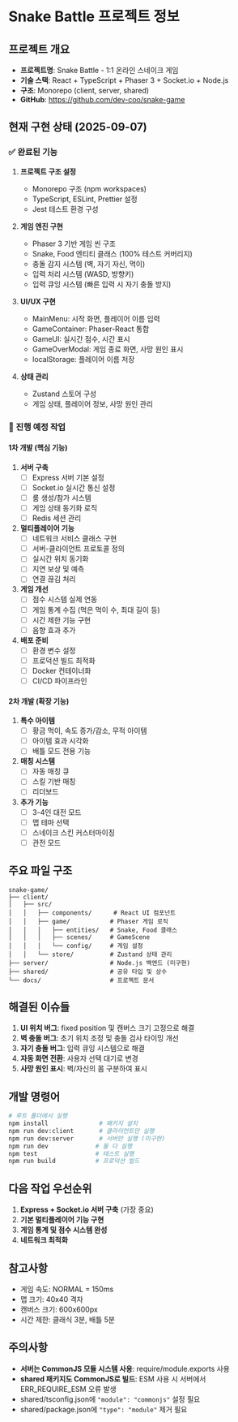 # Snake Battle 프로젝트 정보

## 프로젝트 개요
- **프로젝트명**: Snake Battle - 1:1 온라인 스네이크 게임
- **기술 스택**: React + TypeScript + Phaser 3 + Socket.io + Node.js
- **구조**: Monorepo (client, server, shared)
- **GitHub**: https://github.com/dev-coo/snake-game

## 현재 구현 상태 (2025-09-07)

### ✅ 완료된 기능
1. **프로젝트 구조 설정**
   - Monorepo 구조 (npm workspaces)
   - TypeScript, ESLint, Prettier 설정
   - Jest 테스트 환경 구성

2. **게임 엔진 구현**
   - Phaser 3 기반 게임 씬 구조
   - Snake, Food 엔티티 클래스 (100% 테스트 커버리지)
   - 충돌 감지 시스템 (벽, 자기 자신, 먹이)
   - 입력 처리 시스템 (WASD, 방향키)
   - 입력 큐잉 시스템 (빠른 입력 시 자기 충돌 방지)

3. **UI/UX 구현**
   - MainMenu: 시작 화면, 플레이어 이름 입력
   - GameContainer: Phaser-React 통합
   - GameUI: 실시간 점수, 시간 표시
   - GameOverModal: 게임 종료 화면, 사망 원인 표시
   - localStorage: 플레이어 이름 저장

4. **상태 관리**
   - Zustand 스토어 구성
   - 게임 상태, 플레이어 정보, 사망 원인 관리

### 🚧 진행 예정 작업

#### 1차 개발 (핵심 기능)
1. **서버 구축**
   - [ ] Express 서버 기본 설정
   - [ ] Socket.io 실시간 통신 설정
   - [ ] 룸 생성/참가 시스템
   - [ ] 게임 상태 동기화 로직
   - [ ] Redis 세션 관리

2. **멀티플레이어 기능**
   - [ ] 네트워크 서비스 클래스 구현
   - [ ] 서버-클라이언트 프로토콜 정의
   - [ ] 실시간 위치 동기화
   - [ ] 지연 보상 및 예측
   - [ ] 연결 끊김 처리

3. **게임 개선**
   - [ ] 점수 시스템 실제 연동
   - [ ] 게임 통계 수집 (먹은 먹이 수, 최대 길이 등)
   - [ ] 시간 제한 기능 구현
   - [ ] 음향 효과 추가

4. **배포 준비**
   - [ ] 환경 변수 설정
   - [ ] 프로덕션 빌드 최적화
   - [ ] Docker 컨테이너화
   - [ ] CI/CD 파이프라인

#### 2차 개발 (확장 기능)
1. **특수 아이템**
   - [ ] 황금 먹이, 속도 증가/감소, 무적 아이템
   - [ ] 아이템 효과 시각화
   - [ ] 배틀 모드 전용 기능

2. **매칭 시스템**
   - [ ] 자동 매칭 큐
   - [ ] 스킬 기반 매칭
   - [ ] 리더보드

3. **추가 기능**
   - [ ] 3-4인 대전 모드
   - [ ] 맵 테마 선택
   - [ ] 스네이크 스킨 커스터마이징
   - [ ] 관전 모드

## 주요 파일 구조
```
snake-game/
├── client/
│   ├── src/
│   │   ├── components/      # React UI 컴포넌트
│   │   ├── game/           # Phaser 게임 로직
│   │   │   ├── entities/   # Snake, Food 클래스
│   │   │   ├── scenes/     # GameScene
│   │   │   └── config/     # 게임 설정
│   │   └── store/          # Zustand 상태 관리
├── server/                 # Node.js 백엔드 (미구현)
├── shared/                 # 공유 타입 및 상수
└── docs/                   # 프로젝트 문서
```

## 해결된 이슈들
1. **UI 위치 버그**: fixed position 및 캔버스 크기 고정으로 해결
2. **벽 충돌 버그**: 초기 위치 조정 및 충돌 검사 타이밍 개선
3. **자기 충돌 버그**: 입력 큐잉 시스템으로 해결
4. **자동 화면 전환**: 사용자 선택 대기로 변경
5. **사망 원인 표시**: 벽/자신의 몸 구분하여 표시

## 개발 명령어
```bash
# 루트 폴더에서 실행
npm install              # 패키지 설치
npm run dev:client       # 클라이언트만 실행
npm run dev:server       # 서버만 실행 (미구현)
npm run dev             # 둘 다 실행
npm test                # 테스트 실행
npm run build           # 프로덕션 빌드
```

## 다음 작업 우선순위
1. **Express + Socket.io 서버 구축** (가장 중요)
2. **기본 멀티플레이어 기능 구현**
3. **게임 통계 및 점수 시스템 완성**
4. **네트워크 최적화**

## 참고사항
- 게임 속도: NORMAL = 150ms
- 맵 크기: 40x40 격자
- 캔버스 크기: 600x600px
- 시간 제한: 클래식 3분, 배틀 5분

## 주의사항
- **서버는 CommonJS 모듈 시스템 사용**: require/module.exports 사용
- **shared 패키지도 CommonJS로 빌드**: ESM 사용 시 서버에서 ERR_REQUIRE_ESM 오류 발생
- shared/tsconfig.json에 `"module": "commonjs"` 설정 필요
- shared/package.json에 `"type": "module"` 제거 필요